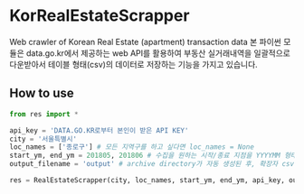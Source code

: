 # KorRealEstateScrapper
Web crawler of Korean Real Estate (apartment) transaction data
본 파이썬 모듈은 data.go.kr에서 제공하는 web API를 활용하여 부동산 실거래내역을 일괄적으로 다운받아서 테이블 형태(csv)의 데이터로 저장하는 기능을 가지고 있습니다.

## How to use
```python
from res import *

api_key = 'DATA.GO.KR로부터 본인이 받은 API KEY'
city = '서울특별시'
loc_names = ['종로구'] # 모든 지역구를 하고 싶다면 loc_names = None
start_ym, end_ym = 201805, 201806 # 수집을 원하는 시작/종료 지점을 YYYYMM 형태로 입력
output_filename = 'output' # archive directory가 자동 생성된 후, 확장자 csv 테이블형 자료가 저장됨

res = RealEstateScrapper(city, loc_names, start_ym, end_ym, api_key, output_filename)
```

